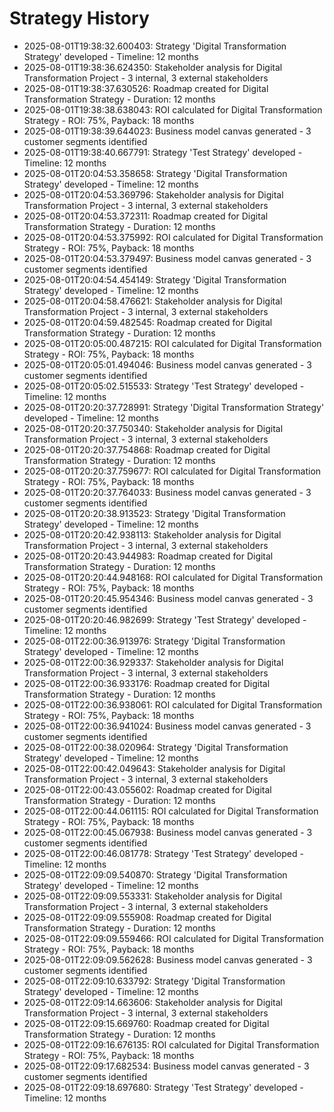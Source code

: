 # Strategy History

- 2025-08-01T19:38:32.600403: Strategy 'Digital Transformation Strategy' developed - Timeline: 12 months
- 2025-08-01T19:38:36.624350: Stakeholder analysis for Digital Transformation Project - 3 internal, 3 external stakeholders
- 2025-08-01T19:38:37.630526: Roadmap created for Digital Transformation Strategy - Duration: 12 months
- 2025-08-01T19:38:38.638043: ROI calculated for Digital Transformation Strategy - ROI: 75%, Payback: 18 months
- 2025-08-01T19:38:39.644023: Business model canvas generated - 3 customer segments identified
- 2025-08-01T19:38:40.667791: Strategy 'Test Strategy' developed - Timeline: 12 months
- 2025-08-01T20:04:53.358658: Strategy 'Digital Transformation Strategy' developed - Timeline: 12 months
- 2025-08-01T20:04:53.369796: Stakeholder analysis for Digital Transformation Project - 3 internal, 3 external stakeholders
- 2025-08-01T20:04:53.372311: Roadmap created for Digital Transformation Strategy - Duration: 12 months
- 2025-08-01T20:04:53.375992: ROI calculated for Digital Transformation Strategy - ROI: 75%, Payback: 18 months
- 2025-08-01T20:04:53.379497: Business model canvas generated - 3 customer segments identified
- 2025-08-01T20:04:54.454149: Strategy 'Digital Transformation Strategy' developed - Timeline: 12 months
- 2025-08-01T20:04:58.476621: Stakeholder analysis for Digital Transformation Project - 3 internal, 3 external stakeholders
- 2025-08-01T20:04:59.482545: Roadmap created for Digital Transformation Strategy - Duration: 12 months
- 2025-08-01T20:05:00.487215: ROI calculated for Digital Transformation Strategy - ROI: 75%, Payback: 18 months
- 2025-08-01T20:05:01.494046: Business model canvas generated - 3 customer segments identified
- 2025-08-01T20:05:02.515533: Strategy 'Test Strategy' developed - Timeline: 12 months
- 2025-08-01T20:20:37.728991: Strategy 'Digital Transformation Strategy' developed - Timeline: 12 months
- 2025-08-01T20:20:37.750340: Stakeholder analysis for Digital Transformation Project - 3 internal, 3 external stakeholders
- 2025-08-01T20:20:37.754868: Roadmap created for Digital Transformation Strategy - Duration: 12 months
- 2025-08-01T20:20:37.759677: ROI calculated for Digital Transformation Strategy - ROI: 75%, Payback: 18 months
- 2025-08-01T20:20:37.764033: Business model canvas generated - 3 customer segments identified
- 2025-08-01T20:20:38.913523: Strategy 'Digital Transformation Strategy' developed - Timeline: 12 months
- 2025-08-01T20:20:42.938113: Stakeholder analysis for Digital Transformation Project - 3 internal, 3 external stakeholders
- 2025-08-01T20:20:43.944983: Roadmap created for Digital Transformation Strategy - Duration: 12 months
- 2025-08-01T20:20:44.948168: ROI calculated for Digital Transformation Strategy - ROI: 75%, Payback: 18 months
- 2025-08-01T20:20:45.954346: Business model canvas generated - 3 customer segments identified
- 2025-08-01T20:20:46.982699: Strategy 'Test Strategy' developed - Timeline: 12 months
- 2025-08-01T22:00:36.913976: Strategy 'Digital Transformation Strategy' developed - Timeline: 12 months
- 2025-08-01T22:00:36.929337: Stakeholder analysis for Digital Transformation Project - 3 internal, 3 external stakeholders
- 2025-08-01T22:00:36.933176: Roadmap created for Digital Transformation Strategy - Duration: 12 months
- 2025-08-01T22:00:36.938061: ROI calculated for Digital Transformation Strategy - ROI: 75%, Payback: 18 months
- 2025-08-01T22:00:36.941024: Business model canvas generated - 3 customer segments identified
- 2025-08-01T22:00:38.020964: Strategy 'Digital Transformation Strategy' developed - Timeline: 12 months
- 2025-08-01T22:00:42.049643: Stakeholder analysis for Digital Transformation Project - 3 internal, 3 external stakeholders
- 2025-08-01T22:00:43.055602: Roadmap created for Digital Transformation Strategy - Duration: 12 months
- 2025-08-01T22:00:44.061115: ROI calculated for Digital Transformation Strategy - ROI: 75%, Payback: 18 months
- 2025-08-01T22:00:45.067938: Business model canvas generated - 3 customer segments identified
- 2025-08-01T22:00:46.081778: Strategy 'Test Strategy' developed - Timeline: 12 months
- 2025-08-01T22:09:09.540870: Strategy 'Digital Transformation Strategy' developed - Timeline: 12 months
- 2025-08-01T22:09:09.553331: Stakeholder analysis for Digital Transformation Project - 3 internal, 3 external stakeholders
- 2025-08-01T22:09:09.555908: Roadmap created for Digital Transformation Strategy - Duration: 12 months
- 2025-08-01T22:09:09.559466: ROI calculated for Digital Transformation Strategy - ROI: 75%, Payback: 18 months
- 2025-08-01T22:09:09.562628: Business model canvas generated - 3 customer segments identified
- 2025-08-01T22:09:10.633792: Strategy 'Digital Transformation Strategy' developed - Timeline: 12 months
- 2025-08-01T22:09:14.663606: Stakeholder analysis for Digital Transformation Project - 3 internal, 3 external stakeholders
- 2025-08-01T22:09:15.669760: Roadmap created for Digital Transformation Strategy - Duration: 12 months
- 2025-08-01T22:09:16.676135: ROI calculated for Digital Transformation Strategy - ROI: 75%, Payback: 18 months
- 2025-08-01T22:09:17.682534: Business model canvas generated - 3 customer segments identified
- 2025-08-01T22:09:18.697680: Strategy 'Test Strategy' developed - Timeline: 12 months
